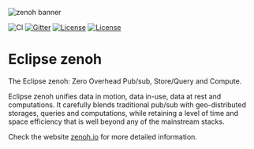 ![zenoh banner](./zenoh-dragon.png)

![CI](https://github.com/eclipse-zenoh/zenoh/workflows/CI/badge.svg)
[![Gitter](https://badges.gitter.im/atolab/zenoh.svg)](https://gitter.im/atolab/zenoh?utm_source=badge&utm_medium=badge&utm_campaign=pr-badge)
[![License](https://img.shields.io/badge/License-EPL%202.0-blue)](https://choosealicense.com/licenses/epl-2.0/)
[![License](https://img.shields.io/badge/License-Apache%202.0-blue.svg)](https://opensource.org/licenses/Apache-2.0)

# Eclipse zenoh
The Eclipse zenoh: Zero Overhead Pub/sub, Store/Query and Compute.

Eclipse zenoh unifies data in motion, data in-use, data at rest and computations. It carefully blends traditional pub/sub with geo-distributed storages, queries and computations, while retaining a level of time and space efficiency that is well beyond any of the mainstream stacks.

Check the website [zenoh.io](http://zenoh.io) for more detailed information.

